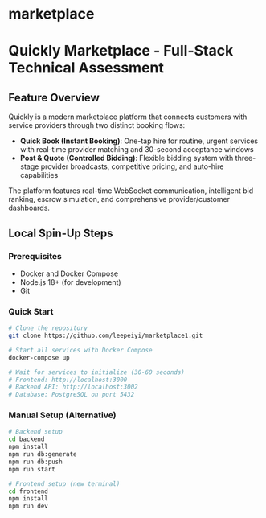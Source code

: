 # marketplace
# Quickly Marketplace - Full-Stack Technical Assessment

## Feature Overview

Quickly is a modern marketplace platform that connects customers with service providers through two distinct booking flows:

- **Quick Book (Instant Booking)**: One-tap hire for routine, urgent services with real-time provider matching and 30-second acceptance windows
- **Post & Quote (Controlled Bidding)**: Flexible bidding system with three-stage provider broadcasts, competitive pricing, and auto-hire capabilities

The platform features real-time WebSocket communication, intelligent bid ranking, escrow simulation, and comprehensive provider/customer dashboards.

## Local Spin-Up Steps

### Prerequisites
- Docker and Docker Compose
- Node.js 18+ (for development)
- Git

### Quick Start
```bash
# Clone the repository
git clone https://github.com/leepeiyi/marketplace1.git

# Start all services with Docker Compose
docker-compose up

# Wait for services to initialize (30-60 seconds)
# Frontend: http://localhost:3000
# Backend API: http://localhost:3002
# Database: PostgreSQL on port 5432
```

### Manual Setup (Alternative)
```bash
# Backend setup
cd backend
npm install
npm run db:generate
npm run db:push
npm run start

# Frontend setup (new terminal)
cd frontend
npm install
npm run dev
```


